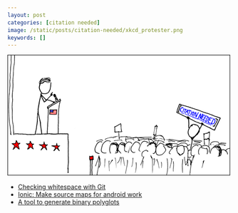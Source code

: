 ```yaml
---
layout: post
categories: [citation needed]
image: /static/posts/citation-needed/xkcd_protester.png
keywords: []
---
```


![citation-needed](/static/posts/citation-needed/xkcd_protester.png)

* [Checking whitespace with Git](http://peter.eisentraut.org/blog/2014/11/04/checking-whitespace-with-git/)
* [Ionic: Make source maps for android work](https://github.com/ionic-team/ionic-framework/issues/16455#issuecomment-505397373)
* [A tool to generate binary polyglots](https://github.com/corkami/mitra)
